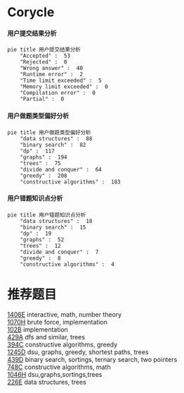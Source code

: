 # Corycle

<!-- tabs:start -->



#### **用户提交结果分析**

```mermaid
pie title 用户提交结果分析
    "Accepted" :  53
    "Rejected" :  0
    "Wrong answer" :  40
    "Runtime error" :  2
    "Time limit exceeded" :  5
    "Memory limit exceeded" :  0
    "Compilation error" :  0
    "Partial" :  0
```

#### **用户做题类型偏好分析**

```mermaid
pie title 用户做题类型偏好分析
    "data structures" :  88
    "binary search" :  82
    "dp" :  117
    "graphs" :  194
    "trees" :  75
    "divide and conquer" :  64
    "greedy" :  208
    "constructive algorithms" :  183
```
#### **用户错题知识点分析**

```mermaid
pie title 用户错题知识点分析
    "data structures" :  18
    "binary search" :  15
    "dp" :  19
    "graphs" :  52
    "trees" :  12
    "divide and conquer" :  7
    "greedy" :  8
    "constructive algorithms" :  4
```



<!-- tabs:end -->
# 推荐题目
[1406E](https://codeforces.com/contest/1406/problem/E)		interactive,
                        math,
                        number theory		  
[1070H](https://codeforces.com/contest/1070/problem/H)		brute force,
                        implementation		  
[102B](https://codeforces.com/contest/102/problem/B)		implementation		  
[429A](https://codeforces.com/contest/429/problem/A)		dfs and similar,
                        trees		  
[394C](https://codeforces.com/contest/394/problem/C)		constructive algorithms,
                        greedy		  
[1245D](https://codeforces.com/contest/1245/problem/D)		dsu,
                        graphs,
                        greedy,
                        shortest paths,
                        trees		  
[439D](https://codeforces.com/contest/439/problem/D)		binary search,
                        sortings,
                        ternary search,
                        two pointers		  
[748C](https://codeforces.com/contest/748/problem/C)		constructive algorithms,
                        math		  
[1046H](https://codeforces.com/contest/1046/problem/H)		dsu,graphs,sortings,trees		  
[226E](https://codeforces.com/contest/226/problem/E)		data structures,
                        trees		  
